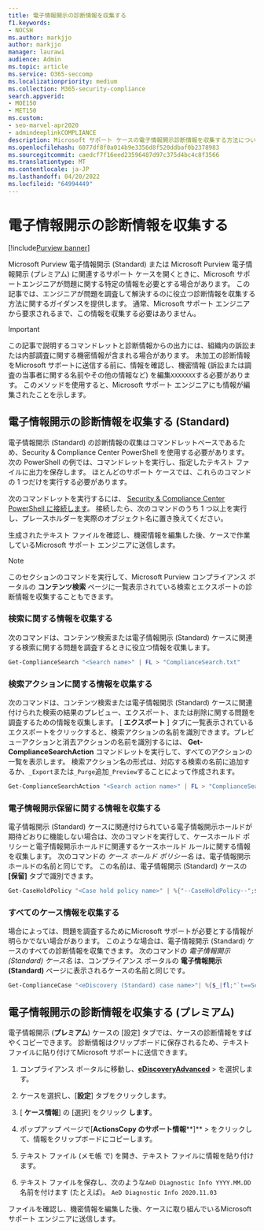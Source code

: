 ```yaml
---
title: 電子情報開示の診断情報を収集する
f1.keywords:
- NOCSH
ms.author: markjjo
author: markjjo
manager: laurawi
audience: Admin
ms.topic: article
ms.service: O365-seccomp
ms.localizationpriority: medium
ms.collection: M365-security-compliance
search.appverid:
- MOE150
- MET150
ms.custom:
- seo-marvel-apr2020
- admindeeplinkCOMPLIANCE
description: Microsoft サポート ケースの電子情報開示診断情報を収集する方法について説明します。
ms.openlocfilehash: 6077df8f0a014b9e3356d8f520ddbaf0b2378983
ms.sourcegitcommit: caedcf7f16eed23596487d97c375d4bc4c8f3566
ms.translationtype: MT
ms.contentlocale: ja-JP
ms.lasthandoff: 04/20/2022
ms.locfileid: "64994449"
---
```

# <a name="collect-ediscovery-diagnostic-information"></a>電子情報開示の診断情報を収集する

[!include[Purview banner](../includes/purview-rebrand-banner.md)]

Microsoft Purview 電子情報開示 (Standard) または Microsoft Purview 電子情報開示 (プレミアム) に関連するサポート ケースを開くときに、Microsoft サポートエンジニアが問題に関する特定の情報を必要とする場合があります。 この記事では、エンジニアが問題を調査して解決するのに役立つ診断情報を収集する方法に関するガイダンスを提供します。 通常、Microsoft サポート エンジニアから要求されるまで、この情報を収集する必要はありません。

> [!IMPORTANT]
> この記事で説明するコマンドレットと診断情報からの出力には、組織内の訴訟または内部調査に関する機密情報が含まれる場合があります。 未加工の診断情報をMicrosoft サポートに送信する前に、情報を確認し、機密情報 (訴訟または調査の当事者に関する名前やその他の情報など) を編集`XXXXXXX`する必要があります。 このメソッドを使用すると、Microsoft サポート エンジニアにも情報が編集されたことを示します。

## <a name="collect-diagnostic-information-for-ediscovery-standard"></a>電子情報開示の診断情報を収集する (Standard)

電子情報開示 (Standard) の診断情報の収集はコマンドレットベースであるため、Security & Compliance Center PowerShell を使用する必要があります。 次の PowerShell の例では、コマンドレットを実行し、指定したテキスト ファイルに出力を保存します。 ほとんどのサポート ケースでは、これらのコマンドの 1 つだけを実行する必要があります。

次のコマンドレットを実行するには、 [Security & Compliance Center PowerShell に接続します</span>](/powershell/exchange/connect-to-scc-powershell)。 接続したら、次のコマンドのうち 1 つ以上を実行し、プレースホルダーを実際のオブジェクト名に置き換えてください。

生成されたテキスト ファイルを確認し、機密情報を編集した後、ケースで作業しているMicrosoft サポート エンジニアに送信します。

> [!NOTE]
> このセクションのコマンドを実行して、Microsoft Purview コンプライアンス ポータルの **コンテンツ検索** ページに一覧表示されている検索とエクスポートの診断情報を収集することもできます。

### <a name="collect-information-about-searches"></a>検索に関する情報を収集する

次のコマンドは、コンテンツ検索または電子情報開示 (Standard) ケースに関連する検索に関する問題を調査するときに役立つ情報を収集します。

```powershell
Get-ComplianceSearch "<Search name>" | FL > "ComplianceSearch.txt"
```

### <a name="collect-information-about-search-actions"></a>検索アクションに関する情報を収集する

次のコマンドは、コンテンツ検索または電子情報開示 (Standard) ケースに関連付けられた検索の結果のプレビュー、エクスポート、または削除に関する問題を調査するための情報を収集します。 [ **エクスポート** ] タブに一覧表示されているエクスポートをクリックすると、検索アクションの名前を識別できます。プレビューアクションと消去アクションの名前を識別するには、 **Get-ComplianceSearchAction** コマンドレットを実行して、すべてのアクションの一覧を表示します。 検索アクション名の形式は、対応する検索の名前に追加するか、`_Export`または`_Purge`追加`_Preview`することによって作成されます。

```powershell
Get-ComplianceSearchAction "<Search action name>" | FL > "ComplianceSearchAction.txt"
```

### <a name="collect-information-about-ediscovery-holds"></a>電子情報開示保留に関する情報を収集する

電子情報開示 (Standard) ケースに関連付けられている電子情報開示ホールドが期待どおりに機能しない場合は、次のコマンドを実行して、ケースホールド ポリシーと電子情報開示ホールドに関連するケースホールド ルールに関する情報を収集します。 次のコマンドの *ケース ホールド ポリシー名* は、電子情報開示ホールドの名前と同じです。 この名前は、電子情報開示 (Standard) ケースの **[保留]** タブで識別できます。

```powershell
Get-CaseHoldPolicy "<Case hold policy name>" | %{"--CaseHoldPolicy--";$_|FL;"--CaseHoldRule--";Get-CaseHoldRule -Policy $_.Name | FL} > "eDiscoveryCaseHold.txt"
```

### <a name="collect-all-case-information"></a>すべてのケース情報を収集する

場合によっては、問題を調査するためにMicrosoft サポートが必要とする情報が明らかでない場合があります。 このような場合は、電子情報開示 (Standard) ケースのすべての診断情報を収集できます。 次のコマンドの *電子情報開示 (Standard) ケース名* は、コンプライアンス ポータルの **電子情報開示 (Standard)** ページに表示されるケースの名前と同じです。

```powershell
Get-ComplianceCase "<eDiscovery (Standard) case name>"| %{$_|fl;"`t==Searches==";Get-ComplianceSearch -Case $_.Name | FL;"`t==Search Actions==";Get-ComplianceSearchAction -Case $_.Name |FL;"`t==Holds==";Get-CaseHoldPolicy -Case $_.Name | %{$_|FL;"`t`t ==$($_.Name) Rules==";Get-CaseHoldRule -Policy $_.Name | FL}} > "eDiscoveryCase.txt"
```

## <a name="collect-diagnostic-information-for-ediscovery-premium"></a>電子情報開示の診断情報を収集する (プレミアム)

電子情報開示 (**プレミアム**) ケースの [設定] タブでは、ケースの診断情報をすばやくコピーできます。 診断情報はクリップボードに保存されるため、テキスト ファイルに貼り付けてMicrosoft サポートに送信できます。

1. コンプライアンス ポータルに移動し、<a href="https://go.microsoft.com/fwlink/p/?linkid=2174006" target="_blank">**eDiscoveryAdvanced**</a> >  を選択します。

2. ケースを選択し、[**設定**] タブをクリックします。

3. [ **ケース情報**] の [選択] をクリック **します**。

4. ポップアップ ページで[**ActionsCopy のサポート情報****]** > をクリックして、情報をクリップボードにコピーします。

5. テキスト ファイル (メモ帳 で) を開き、テキスト ファイルに情報を貼り付けます。

6. テキスト ファイルを保存し、次のような`AeD Diagnostic Info YYYY.MM.DD`名前を付けます (たとえば)。 `AeD Diagnostic Info 2020.11.03`

ファイルを確認し、機密情報を編集した後、ケースに取り組んでいるMicrosoft サポート エンジニアに送信します。
